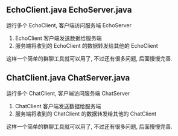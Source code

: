 
## EchoClient.java EchoServer.java

运行多个 EchoClient, 客户端访问服务端 EchoServer

1. EchoClient 客户端发送数据给服务端
2. 服务端将收到的 EchoClient 的数据转发给其他的 EchoClient

这样一个简单的群聊工具就可以用了, 不过还有很多问题, 后面慢慢完善.

## ChatClient.java ChatServer.java

运行多个 ChatClient, 客户端访问服务端 ChatServer

1. ChatClient 客户端发送数据给服务端
2. 服务端将收到的 ChatClient 的数据转发给其他的 ChatClient

这样一个简单的群聊工具就可以用了, 不过还有很多问题, 后面慢慢完善.

